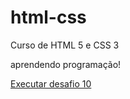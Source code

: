 # html-css
 Curso de HTML 5 e CSS 3

 aprendendo programação!
 
 <a href="https://brunoaguiar51.github.io/html-css/desafios/modulo02/desafio10/projeto.html">Executar desafio 10<a>
